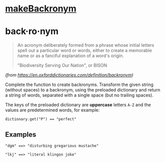 # [makeBackronym](https://www.codewars.com/kata/makebackronym "https://www.codewars.com/kata/55805ab490c73741b7000064")

# back·ro·nym

> An acronym deliberately formed from a phrase whose initial letters spell out a particular word or words, either to create a memorable name or as a fanciful explanation of a word's origin.
> 
> "Biodiversity Serving Our Nation", or BISON

*(from https://en.oxforddictionaries.com/definition/backronym)*

Complete the function to create backronyms. Transform the given string (without spaces) to a backronym, using the preloaded dictionary and return a string of words, separated with a single space (but no trailing spaces).

The keys of the preloaded dictionary are **uppercase** letters `A-Z` and the values are predetermined words, for example:

```
dictionary.get("P") == "perfect"
```


## Examples

```
"dgm" ==> "disturbing gregarious mustache"

"lkj" ==> "literal klingon joke"
```